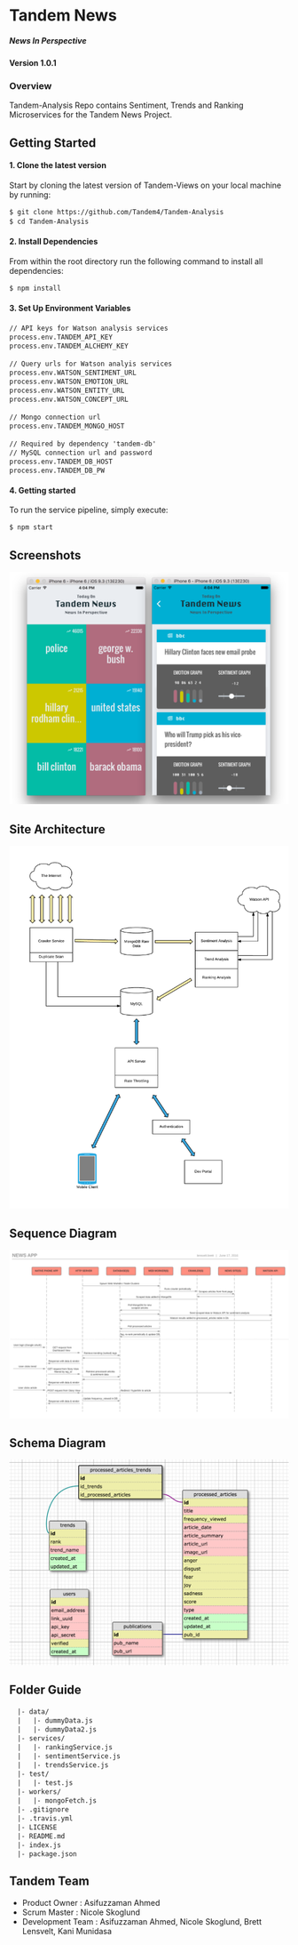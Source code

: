 # Tandem News
##### News In Perspective

#### Version 1.0.1

### Overview

  Tandem-Analysis Repo contains Sentiment, Trends and Ranking
  Microservices for the Tandem News Project.

## Getting Started

#### 1. Clone the latest version

  Start by cloning the latest version of Tandem-Views on your local machine by running:

  ```sh
  $ git clone https://github.com/Tandem4/Tandem-Analysis
  $ cd Tandem-Analysis
  ```

#### 2. Install Dependencies

  From within the root directory run the following command to install all dependencies:

  ```sh
  $ npm install
  ```

#### 3. Set Up Environment Variables

  ```
  // API keys for Watson analysis services
  process.env.TANDEM_API_KEY
  process.env.TANDEM_ALCHEMY_KEY

  // Query urls for Watson analyis services
  process.env.WATSON_SENTIMENT_URL
  process.env.WATSON_EMOTION_URL
  process.env.WATSON_ENTITY_URL
  process.env.WATSON_CONCEPT_URL

  // Mongo connection url
  process.env.TANDEM_MONGO_HOST

  // Required by dependency 'tandem-db'
  // MySQL connection url and password
  process.env.TANDEM_DB_HOST
  process.env.TANDEM_DB_PW
  ```

#### 4. Getting started

  To run the service pipeline, simply execute:

  ```sh
  $ npm start
  ```

## Screenshots

  ![Screenshots](https://raw.githubusercontent.com/NCSkoglund/Tandem-Analysis/upstream/images/tandem_screenshots.png)

## Site Architecture

  ![Site Architecture](https://raw.githubusercontent.com/NCSkoglund/Tandem-Analysis/a80f9271e9ed9ac5420a1f65d5b2864537a2e497/images/Tandem_Architecture.png)
  
## Sequence Diagram 
 
   ![Sequence Diagram](https://raw.githubusercontent.com/NCSkoglund/Tandem-Analysis/merge-harmony/images/sequence_diagram.png) 

## Schema Diagram

  ![Schema Diagram](https://raw.githubusercontent.com/Tandem4/Tandem-Analysis/master/images/DB_schema.png)

## Folder Guide

```
  |- data/
  |   |- dummyData.js
  |   |- dummyData2.js
  |- services/
  |   |- rankingService.js
  |   |- sentimentService.js
  |   |- trendsService.js
  |- test/
  |   |- test.js
  |- workers/
  |   |- mongoFetch.js
  |- .gitignore
  |- .travis.yml
  |- LICENSE
  |- README.md
  |- index.js
  |- package.json

```

## Tandem Team

  - Product Owner      :  Asifuzzaman Ahmed
  - Scrum Master       :  Nicole Skoglund
  - Development Team   :  Asifuzzaman Ahmed, Nicole Skoglund,
                          Brett Lensvelt, Kani Munidasa
